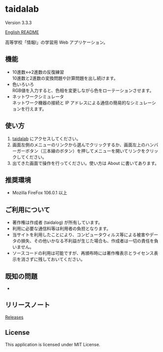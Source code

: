 # taidalab

Version 3.3.3

[English README](README.md)

高等学校「情報Ⅰ」の学習用 Web アプリケーション。


## 機能

- 10進数↔2進数の反復練習  
    10進数と2進数の変換問題や計算問題を出し続けます。
- 色いろいろ  
    RGB値を入力すると、色相を変更しながら色をローテーションさせます。
- ネットワークシミュレータ  
    ネットワーク機器の接続と IP アドレスによる通信の簡易的なシミュレーションを行えます。


## 使い方

1. [taidalab](http://taidalog.html.xdomain.jp/) にアクセスしてください。
1. 画面左側のメニューのリンクから選んでクリックするか、画面左上のハンバーガーボタン（三本線のボタン）を押してメニューを開いてリンクをクリックしてください。
1. 出てきた画面で操作を行ってください。使い方は About に書いてあります。


## 推奨環境

- Mozilla FireFox 106.0.1 以上


## ご利用について

- 著作権は作成者 (taidalog) が所有しています。
- 利用に必要な通信料等は利用者の負担となります。
- 当サイトを利用したことにより、コンピュータウィルス等による被害やデータの損失、その他いかなる不利益が生じた場合も、作成者は一切の責任を負いません。
- ソースコードの利用は可能ですが、再頒布時には著作権表示とライセンス表示を消さずに残しておいてください。


## 既知の問題

- 


## リリースノート

[Releases](https://github.com/taidalog/taidalab/releases)


## License

This application is licensed under MIT License.
